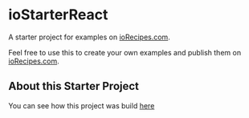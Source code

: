 # ioStarterReact
A starter project for examples on [ioRecipes.com](https://iorecipes.com/). 

Feel free to use this to create your own examples and publish them on [ioRecipes.com](https://iorecipes.com/).

## About this Starter Project
You can see how this project was build [here](https://iorecipes.com/r/setting-up-reactjs-from-scratch-without-creat)
